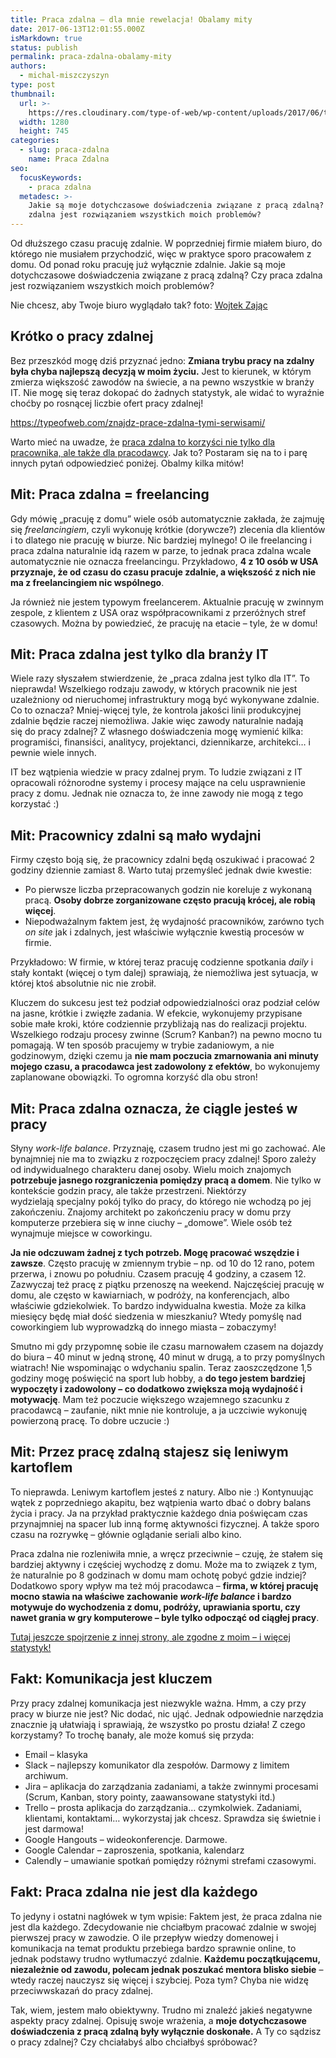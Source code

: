 ```yaml
---
title: Praca zdalna – dla mnie rewelacja! Obalamy mity
date: 2017-06-13T12:01:55.000Z
isMarkdown: true
status: publish
permalink: praca-zdalna-obalamy-mity
authors:
  - michal-miszczyszyn
type: post
thumbnail:
  url: >-
    https://res.cloudinary.com/type-of-web/wp-content/uploads/2017/06/tumblr_oke7b6hmHq1qz4jlco1_1280-2.jpg
  width: 1280
  height: 745
categories:
  - slug: praca-zdalna
    name: Praca Zdalna
seo:
  focusKeywords:
    - praca zdalna
  metadesc: >-
    Jakie są moje dotychczasowe doświadczenia związane z pracą zdalną? Czy praca
    zdalna jest rozwiązaniem wszystkich moich problemów?
---
```


Od dłuższego czasu pracuję zdalnie. W poprzedniej firmie miałem biuro, do którego nie musiałem przychodzić, więc w praktyce sporo pracowałem z domu. Od ponad roku pracuję już wyłącznie zdalnie. Jakie są moje dotychczasowe doświadczenia związane z pracą zdalną? Czy praca zdalna jest rozwiązaniem wszystkich moich problemów?

Nie chcesz, aby Twoje biuro wyglądało tak? foto: [Wojtek Zając](http://blog.wojtekzajac.com/post/156400904442)

## Krótko o pracy zdalnej

Bez przeszkód mogę dziś przyznać jedno: **Zmiana trybu pracy na zdalny była chyba najlepszą decyzją w moim życiu.** Jest to kierunek, w którym zmierza większość zawodów na świecie, a na pewno wszystkie w branży IT. Nie mogę się teraz dokopać do żadnych statystyk, ale widać to wyraźnie choćby po rosnącej liczbie ofert pracy zdalnej!

https://typeofweb.com/znajdz-prace-zdalna-tymi-serwisami/

Warto mieć na uwadze, że [praca zdalna to korzyści nie tylko dla pracownika, ale także dla pracodawcy](https://www.fastcompany.com/3033118/why-working-remotely-is-better-for-business). Jak to? Postaram się na to i parę innych pytań odpowiedzieć poniżej. Obalmy kilka mitów!

## Mit: Praca zdalna = freelancing

Gdy mówię „pracuję z domu” wiele osób automatycznie zakłada, że zajmuję się _freelancingiem_, czyli wykonuję krótkie (dorywcze?) zlecenia dla klientów i to dlatego nie pracuję w biurze. Nic bardziej mylnego! O ile freelancing i praca zdalna naturalnie idą razem w parze, to jednak praca zdalna wcale automatycznie nie oznacza freelancingu. Przykładowo, **4 z 10 osób w USA przyznaje, że od czasu do czasu pracuje zdalnie, a większość z nich nie ma z freelancingiem nic wspólnego**.

Ja również nie jestem typowym freelancerem. Aktualnie pracuję w zwinnym zespole, z klientem z USA oraz współpracownikami z przeróżnych stref czasowych. Można by powiedzieć, że pracuję na etacie – tyle, że w domu!

## Mit: Praca zdalna jest tylko dla branży IT

Wiele razy słyszałem stwierdzenie, że „praca zdalna jest tylko dla IT”. To nieprawda! Wszelkiego rodzaju zawody, w których pracownik nie jest uzależniony od nieruchomej infrastruktury mogą być wykonywane zdalnie. Co to oznacza? Mniej-więcej tyle, że kontrola jakości linii produkcyjnej zdalnie będzie raczej niemożliwa. Jakie więc zawody naturalnie nadają się do pracy zdalnej? Z własnego doświadczenia mogę wymienić kilka: programiści, finansiści, analitycy, projektanci, dziennikarze, architekci… i pewnie wiele innych.

IT bez wątpienia wiedzie w pracy zdalnej prym. To ludzie związani z IT opracowali różnorodne systemy i procesy mające na celu usprawnienie pracy z domu. Jednak nie oznacza to, że inne zawody nie mogą z tego korzystać :)

## Mit: Pracownicy zdalni są mało wydajni

Firmy często boją się, że pracownicy zdalni będą oszukiwać i pracować 2 godziny dziennie zamiast 8. Warto tutaj przemyśleć jednak dwie kwestie:

- Po pierwsze liczba przepracowanych godzin nie koreluje z wykonaną pracą. **Osoby dobrze zorganizowane często pracują krócej, ale robią więcej**.
- Niepodważalnym faktem jest, żę wydajność pracowników, zarówno tych _on site_ jak i zdalnych, jest właściwie wyłącznie kwestią procesów w firmie.

Przykładowo: W firmie, w której teraz pracuję codzienne spotkania _daily_ i stały kontakt (więcej o tym dalej) sprawiają, że niemożliwa jest sytuacja, w której ktoś absolutnie nic nie zrobił.

Kluczem do sukcesu jest też podział odpowiedzialności oraz podział celów na jasne, krótkie i zwięzłe zadania. W efekcie, wykonujemy przypisane sobie małe kroki, które codziennie przybliżają nas do realizacji projektu. Wszelkiego rodzaju procesy zwinne (Scrum? Kanban?) na pewno mocno tu pomagają. W ten sposób pracujemy w trybie zadaniowym, a nie godzinowym, dzięki czemu ja **nie mam poczucia zmarnowania ani minuty mojego czasu, a pracodawca jest zadowolony z efektów**, bo wykonujemy zaplanowane obowiązki. To ogromna korzyść dla obu stron!

## Mit: Praca zdalna oznacza, że ciągle jesteś w pracy

Słyny _work-life balance_. Przyznaję, czasem trudno jest mi go zachować. Ale bynajmniej nie ma to związku z rozpoczęciem pracy zdalnej! Sporo zależy od indywidualnego charakteru danej osoby. Wielu moich znajomych **potrzebuje jasnego rozgraniczenia pomiędzy pracą a domem**. Nie tylko w kontekście godzin pracy, ale także przestrzeni. Niektórzy wydzielają specjalny pokój tylko do pracy, do którego nie wchodzą po jej zakończeniu. Znajomy architekt po zakończeniu pracy w domu przy komputerze przebiera się w inne ciuchy – „domowe”. Wiele osób też wynajmuje miejsce w coworkingu.

**Ja nie odczuwam żadnej z tych potrzeb. Mogę pracować wszędzie i zawsze**. Często pracuję w zmiennym trybie – np. od 10 do 12 rano, potem przerwa, i znowu po południu. Czasem pracuję 4 godziny, a czasem 12. Zazwyczaj też pracę z piątku przenoszę na weekend. Najczęściej pracuję w domu, ale często w kawiarniach, w podróży, na konferencjach, albo właściwie gdziekolwiek. To bardzo indywidualna kwestia.
Może za kilka miesięcy będę miał dość siedzenia w mieszkaniu? Wtedy pomyślę nad coworkingiem lub wyprowadzką do innego miasta – zobaczymy!

Smutno mi gdy przypomnę sobie ile czasu marnowałem czasem na dojazdy do biura – 40 minut w jedną stronę, 40 minut w drugą, a to przy pomyślnych wiatrach! Nie wspominając o wdychaniu spalin. Teraz zaoszczędzone 1,5 godziny mogę poświęcić na sport lub hobby, a **do tego jestem bardziej wypoczęty i zadowolony – co dodatkowo zwiększa moją wydajność i motywację**. Mam też poczucie większego wzajemnego szacunku z pracodawcą – zaufanie, nikt mnie nie kontroluje, a ja uczciwie wykonuję powierzoną pracę. To dobre uczucie :)

## Mit: Przez pracę zdalną stajesz się leniwym kartoflem

To nieprawda. Leniwym kartoflem jesteś z natury. Albo nie :) Kontynuując wątek z poprzedniego akapitu, bez wątpienia warto dbać o dobry balans życia i pracy. Ja na przykład praktycznie każdego dnia poświęcam czas przynajmniej na spacer lub inną formę aktywności fizycznej. A także sporo czasu na rozrywkę – głównie oglądanie seriali albo kino.

Praca zdalna nie rozleniwiła mnie, a wręcz przeciwnie – czuję, że stałem się bardziej aktywny i częściej wychodzę z domu. Może ma to związek z tym, że naturalnie po 8 godzinach w domu mam ochotę pobyć gdzie indziej? Dodatkowo spory wpływ ma też mój pracodawca – **firma, w której pracuję mocno stawia na właściwe zachowanie _work-life balance_ i bardzo motywuje do wychodzenia z domu, podróży, uprawiania sportu, czy nawet grania w gry komputerowe – byle tylko odpocząć od ciągłej pracy**.

[Tutaj jeszcze spojrzenie z innej strony, ale zgodne z moim – i więcej statystyk!](https://gojtowska.com/2017/01/04/praca-zdalna/)

## Fakt: Komunikacja jest kluczem

Przy pracy zdalnej komunikacja jest niezwykle ważna. Hmm, a czy przy pracy w biurze nie jest? Nic dodać, nic ująć. Jednak odpowiednie narzędzia znacznie ją ułatwiają i sprawiają, że wszystko po prostu działa! Z czego korzystamy? To trochę banały, ale może komuś się przyda:

- Email – klasyka
- Slack – najlepszy komunikator dla zespołów. Darmowy z limitem archiwum.
- Jira – aplikacja do zarządzania zadaniami, a także zwinnymi procesami (Scrum, Kanban, story pointy, zaawansowane statystyki itd.)
- Trello – prosta aplikacja do zarządzania… czymkolwiek. Zadaniami, klientami, kontaktami… wykorzystaj jak chcesz. Sprawdza się świetnie i jest darmowa!
- Google Hangouts – wideokonferencje. Darmowe.
- Google Calendar – zaproszenia, spotkania, kalendarz
- Calendly – umawianie spotkań pomiędzy różnymi strefami czasowymi.

## Fakt: Praca zdalna nie jest dla każdego

To jedyny i ostatni nagłówek w tym wpisie: Faktem jest, że praca zdalna nie jest dla każdego. Zdecydowanie nie chciałbym pracować zdalnie w swojej pierwszej pracy w zawodzie. O ile przepływ wiedzy domenowej i komunikacja na temat produktu przebiega bardzo sprawnie online, to jednak podstawy trudno wytłumaczyć zdalnie. **Każdemu początkującemu, niezależnie od zawodu, polecam jednak poszukać mentora blisko siebie** – wtedy raczej nauczysz się więcej i szybciej. Poza tym? Chyba nie widzę przeciwwskazań do pracy zdalnej.

Tak, wiem, jestem mało obiektywny. Trudno mi znaleźć jakieś negatywne aspekty pracy zdalnej. Opisuję swoje wrażenia, a **moje dotychczasowe doświadczenia z pracą zdalną były wyłącznie doskonałe.** A Ty co sądzisz o pracy zdalnej? Czy chciałabyś albo chciałbyś spróbować?
